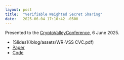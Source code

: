 ```yaml
---
layout: post
title:  "Verifiable Weighted Secret Sharing"
date:   2025-06-04 17:10:42 -0500
---
```


Presented to the [CryptoValleyConference](https://cryptovalleyconference.com/index), 6 June 2025.

* [Slides](/blog/assets/WR-VSS CVC.pdf)
* [Paper](https://arxiv.org/abs/2505.24289)
* [Code](https://github.com/kshehata/crt-vss-rs/)
  